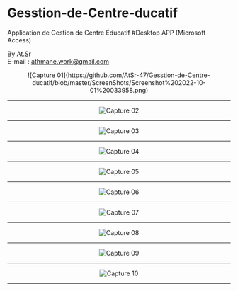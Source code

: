 # Gesstion-de-Centre-ducatif
Application de Gestion de Centre Éducatif
#Desktop APP (Microsoft Access)

By At.Sr </br>
E-mail : athmane.work@gmail.com
<center>
![Capture 01](https://github.com/AtSr-47/Gesstion-de-Centre-ducatif/blob/master/ScreenShots/Screenshot%202022-10-01%20033958.png)
		 
---------------------------------------
![Capture 02](https://github.com/AtSr-47/Gesstion-de-Centre-ducatif/blob/master/ScreenShots/Screenshot%202022-10-01%20034207.png)
		 
---------------------------------------
![Capture 03](https://github.com/AtSr-47/Gesstion-de-Centre-ducatif/blob/master/ScreenShots/Screenshot%202022-10-01%20034233.png)
		 
---------------------------------------
![Capture 04](https://github.com/AtSr-47/Gesstion-de-Centre-ducatif/blob/master/ScreenShots/Screenshot%202022-10-01%20034257.png)
		 
---------------------------------------
![Capture 05](https://github.com/AtSr-47/Gesstion-de-Centre-ducatif/blob/master/ScreenShots/Screenshot%202022-10-01%20034310.png)
		 
---------------------------------------
![Capture 06](https://github.com/AtSr-47/Gesstion-de-Centre-ducatif/blob/master/ScreenShots/Screenshot%202022-10-01%20034328.png)
		 
---------------------------------------
![Capture 07](https://github.com/AtSr-47/Gesstion-de-Centre-ducatif/blob/master/ScreenShots/Screenshot%202022-10-01%20034339.png)
		 
---------------------------------------
![Capture 08](https://github.com/AtSr-47/Gesstion-de-Centre-ducatif/blob/master/ScreenShots/Screenshot%202022-10-01%20034352.png)
		 
---------------------------------------
![Capture 09](https://github.com/AtSr-47/Gesstion-de-Centre-ducatif/blob/master/ScreenShots/Screenshot%202022-10-01%20034405.png)
		 
---------------------------------------
![Capture 10](https://github.com/AtSr-47/Gesstion-de-Centre-ducatif/blob/master/ScreenShots/Screenshot%202022-10-01%20034416.png)
		 
---------------------------------------
